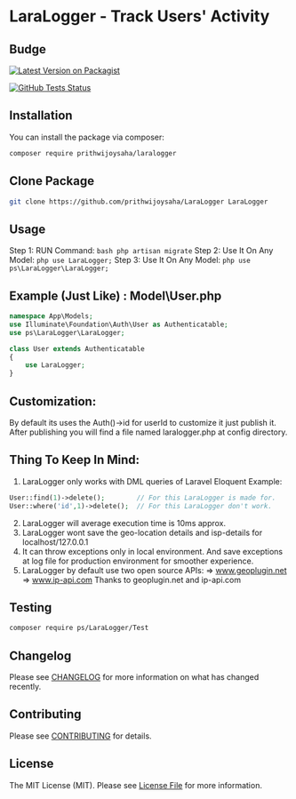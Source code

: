 # LaraLogger - Track Users' Activity

## Budge 

[![Latest Version on Packagist](https://img.shields.io/packagist/v/vendor_name/package_name.svg?style=flat-square)](https://packagist.org/packages/ps/LaraLogger)

[![GitHub Tests Status](https://img.shields.io/github/workflow/status/vendor_name/package_name/Tests?label=Tests)](https://github.com/prithwijoysaha/LaraLogger/actions?query=workflow%3ATests+branch%3Amaster)

## Installation

You can install the package via composer:

```bash
composer require prithwijoysaha/laralogger
```

## Clone Package

```bash
git clone https://github.com/prithwijoysaha/LaraLogger LaraLogger
```

## Usage 
Step 1: RUN Command: ```bash php artisan migrate```
Step 2: Use It On Any Model: ```php use LaraLogger;```
Step 3: Use It On Any Model: ```php use ps\LaraLogger\LaraLogger;```

## Example (Just Like) : Model\User.php
```php
namespace App\Models;
use Illuminate\Foundation\Auth\User as Authenticatable;
use ps\LaraLogger\LaraLogger;

class User extends Authenticatable
{
    use LaraLogger;
}
```
## Customization:
By default its uses the Auth()->id for userId to customize it just publish it.
After publishing you will find a file named laralogger.php at config directory.

## Thing To Keep In Mind:

1. LaraLogger only works with DML queries of Laravel Eloquent
Example:
```php
User::find(1)->delete();        // For this LaraLogger is made for.
User::where('id',1)->delete();  // For this LaraLogger don't work.
```
2. LaraLogger will average execution time is 10ms approx.
4. LaraLogger wont save the geo-location details and isp-details for localhost/127.0.0.1
5. It can throw exceptions only in local environment. And save exceptions at log file for production environment for smoother experience.
6. LaraLogger by default use two open source APIs:
=> www.geoplugin.net
=> www.ip-api.com
Thanks to geoplugin.net and ip-api.com


## Testing

```bash
composer require ps/LaraLogger/Test
```

## Changelog

Please see [CHANGELOG](CHANGELOG.md) for more information on what has changed recently.

## Contributing

Please see [CONTRIBUTING](.github/CONTRIBUTING.md) for details.

## License

The MIT License (MIT). Please see [License File](LICENSE.md) for more information.
